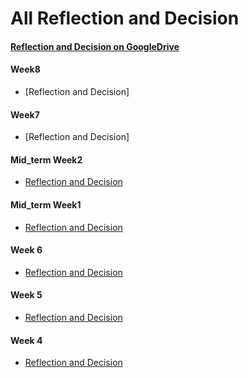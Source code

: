 # All Reflection and Decision
#### [Reflection and Decision on GoogleDrive](https://docs.google.com/document/d/1w5V7uKrHXdjHAtif8KA3asChxZLq2JJbWDm-GW6H2CQ/edit?usp=sharing)

#### Week8
* [Reflection and Decision]
#### Week7
* [Reflection and Decision]
#### Mid_term Week2
* [Reflection and Decision](Sprint2/Documentation/Mid-breakWeek2.pdf)


#### Mid_term Week1
* [Reflection and Decision](Sprint2/Documentation/Mid-breakWeek1.pdf)

#### Week 6

* [Reflection and Decision](Sprint2/Documentation/DeclogWeek6.pdf)


#### Week 5

* [Reflection and Decision](Sprint1/Documentation/DeclogWeek5.pdf)

#### Week 4

* [Reflection and Decision](Sprint1/Documentation/DeclogWeek4.pdf)


